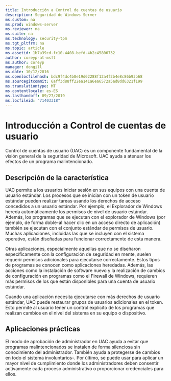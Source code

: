 ```yaml
---
title: Introducción a Control de cuentas de usuario
description: Seguridad de Windows Server
ms.custom: na
ms.prod: windows-server
ms.reviewer: na
ms.suite: na
ms.technology: security-tpm
ms.tgt_pltfrm: na
ms.topic: article
ms.assetid: 1b7a39cd-fc10-4408-befd-4b2c45806732
author: coreyp-at-msft
ms.author: coreyp
manager: dongill
ms.date: 10/12/2016
ms.openlocfilehash: bdc9f4dc4b8e19d62288f12a4f2b4e8c86b93b68
ms.sourcegitcommit: 6aff3d88ff22ea141a6ea6572a5ad8dd6321f199
ms.translationtype: MT
ms.contentlocale: es-ES
ms.lasthandoff: 09/27/2019
ms.locfileid: "71403318"
---
```

# <a name="user-account-control-overview"></a>Introducción a Control de cuentas de usuario
Control de cuentas de usuario \(UAC\) es un componente fundamental de la visión general de la seguridad de Microsoft.  UAC ayuda a atenuar los efectos de un programa malintencionado.

## <a name="BKMK_OVER"></a>Descripción de la característica
UAC permite a los usuarios iniciar sesión en sus equipos con una cuenta de usuario estándar. Los procesos que se inician con un token de usuario estándar pueden realizar tareas usando los derechos de acceso concedidos a un usuario estándar. Por ejemplo, el Explorador de Windows hereda automáticamente los permisos de nivel de usuario estándar. Además, los programas que se ejecutan con el explorador de Windows \(por ejemplo, de forma doble\-al hacer clic en un acceso directo de aplicación\) también se ejecutan con el conjunto estándar de permisos de usuario. Muchas aplicaciones, incluidas las que se incluyen con el sistema operativo, están diseñadas para funcionar correctamente de esta manera.

Otras aplicaciones, especialmente aquellas que no se diseñaron específicamente con la configuración de seguridad en mente, suelen requerir permisos adicionales para ejecutarse correctamente. Estos tipos de programas se conocen como aplicaciones heredadas. Además, las acciones como la instalación de software nuevo y la realización de cambios de configuración en programas como el Firewall de Windows, requieren más permisos de los que están disponibles para una cuenta de usuario estándar.

Cuando una aplicación necesita ejecutarse con más derechos de usuario estándar, UAC puede restaurar grupos de usuarios adicionales en el token. Esto permite al usuario tener un control explícito de los programas que realizan cambios en el nivel del sistema en su equipo o dispositivo.

## <a name="BKMK_APP"></a>Aplicaciones prácticas
El modo de aprobación de administrador en UAC ayuda a evitar que programas malintencionados se instalen de forma silenciosa sin conocimiento del administrador. También ayuda a protegerse de cambios en todo el sistema involuntarios\-. Por último, se puede usar para aplicar un mayor nivel de cumplimiento donde los administradores deben consentir activamente cada proceso administrativo o proporcionar credenciales para ellos.



